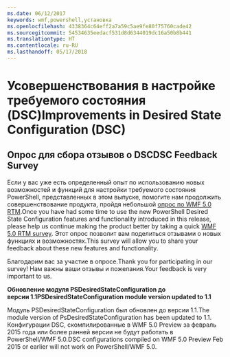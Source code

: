 ```yaml
---
ms.date: 06/12/2017
keywords: wmf,powershell,установка
ms.openlocfilehash: 4338364c64eff2a7a59c5ae9fe80f75760cade42
ms.sourcegitcommit: 54534635eedacf531d8d6344019dc16a50b8b441
ms.translationtype: HT
ms.contentlocale: ru-RU
ms.lasthandoff: 05/17/2018
---
```

# <a name="improvements-in-desired-state-configuration-dsc"></a><span data-ttu-id="bbd52-102">Усовершенствования в настройке требуемого состояния (DSC)</span><span class="sxs-lookup"><span data-stu-id="bbd52-102">Improvements in Desired State Configuration (DSC)</span></span>

## <a name="dsc-feedback-survey"></a><span data-ttu-id="bbd52-103">Опрос для сбора отзывов о DSC</span><span class="sxs-lookup"><span data-stu-id="bbd52-103">DSC Feedback Survey</span></span>

<span data-ttu-id="bbd52-104">Если у вас уже есть определенный опыт по использованию новых возможностей и функций для настройки требуемого состояния PowerShell, представленных в этом выпуске, помогите нам продолжить совершенствование продукта, пройдя небольшой [опрос по WMF 5.0 RTM](https://www.surveymonkey.com/r/SGLQM5W).</span><span class="sxs-lookup"><span data-stu-id="bbd52-104">Once you have had some time to use the new PowerShell Desired State Configuration features and functionality introduced in this release, please help us continue making the product better by taking a quick [WMF 5.0 RTM survey](https://www.surveymonkey.com/r/SGLQM5W).</span></span> <span data-ttu-id="bbd52-105">Этот опрос позволит вам поделиться отзывами о новых функциях и возможностях.</span><span class="sxs-lookup"><span data-stu-id="bbd52-105">This survey will allow you to share your feedback about these new features and functionality.</span></span>

<span data-ttu-id="bbd52-106">Благодарим вас за участие в опросе.</span><span class="sxs-lookup"><span data-stu-id="bbd52-106">Thank you for participating in our survey!</span></span> <span data-ttu-id="bbd52-107">Нам важны ваши отзывы и пожелания.</span><span class="sxs-lookup"><span data-stu-id="bbd52-107">Your feedback is very important to us.</span></span>

<span data-ttu-id="bbd52-108">**Обновление модуля PSDesiredStateConfiguration до версии 1.1**</span><span class="sxs-lookup"><span data-stu-id="bbd52-108">**PSDesiredStateConfiguration module version updated to 1.1**</span></span>

<span data-ttu-id="bbd52-109">Модуль PSDesiredStateConfiguration был обновлен до версии 1.1.</span><span class="sxs-lookup"><span data-stu-id="bbd52-109">The module version of PsDesiredStateConfiguration has been updated to 1.1.</span></span> <span data-ttu-id="bbd52-110">Конфигурации DSC, скомпилированные в WMF 5.0 Preview за февраль 2015 года или более ранней версии не будут работать в PowerShell/WMF 5.0.</span><span class="sxs-lookup"><span data-stu-id="bbd52-110">DSC configurations compiled on WMF 5.0 Preview Feb 2015 or earlier will not work on PowerShell/WMF 5.0.</span></span>
